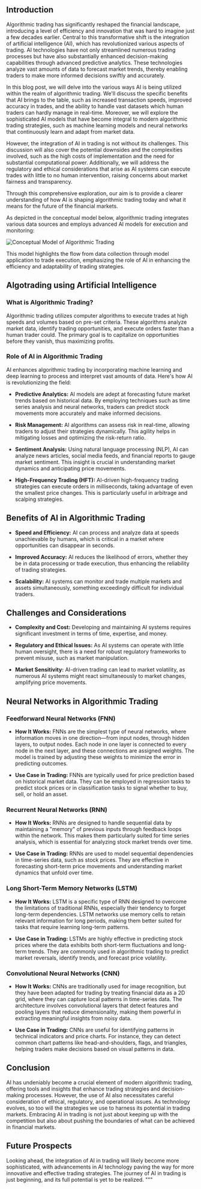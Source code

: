 
## **Introduction**
Algorithmic trading has significantly reshaped the financial landscape, introducing a level of efficiency and innovation that was hard to imagine just a few decades earlier. Central to this transformative shift is the integration of artificial intelligence (AI), which has revolutionized various aspects of trading. AI technologies have not only streamlined numerous trading processes but have also substantially enhanced decision-making capabilities through advanced predictive analytics. These technologies analyze vast amounts of data to forecast market trends, thereby enabling traders to make more informed decisions swiftly and accurately.

In this blog post, we will delve into the various ways AI is being utilized within the realm of algorithmic trading. We'll discuss the specific benefits that AI brings to the table, such as increased transaction speeds, improved accuracy in trades, and the ability to handle vast datasets which human traders can hardly manage in real-time. Moreover, we will explore the sophisticated AI models that have become integral to modern algorithmic trading strategies, such as machine learning models and neural networks that continuously learn and adapt from market data.

However, the integration of AI in trading is not without its challenges. This discussion will also cover the potential downsides and the complexities involved, such as the high costs of implementation and the need for substantial computational power. Additionally, we will address the regulatory and ethical considerations that arise as AI systems can execute trades with little to no human intervention, raising concerns about market fairness and transparency.

Through this comprehensive exploration, our aim is to provide a clearer understanding of how AI is shaping algorithmic trading today and what it means for the future of the financial markets.

As depicted in the conceptual model below, algorithmic trading integrates various data sources and employs advanced AI models for execution and monitoring:

![Conceptual Model of Algorithmic Trading](https://turingfinance.com/wp-content/uploads/2013/11/Algorithmic-Trading-Systems-Conceptual.png)

This model highlights the flow from data collection through model application to trade execution, emphasizing the role of AI in enhancing the efficiency and adaptability of trading strategies.


## **Algotrading using Artificial Intelligence**

### **What is Algorithmic Trading?**
Algorithmic trading utilizes computer algorithms to execute trades at high speeds and volumes based on pre-set criteria. These algorithms analyze market data, identify trading opportunities, and execute orders faster than a human trader could. The primary goal is to capitalize on opportunities before they vanish, thus maximizing profits.

### **Role of AI in Algorithmic Trading**
AI enhances algorithmic trading by incorporating machine learning and deep learning to process and interpret vast amounts of data. Here's how AI is revolutionizing the field:

- **Predictive Analytics:** AI models are adept at forecasting future market trends based on historical data. By employing techniques such as time series analysis and neural networks, traders can predict stock movements more accurately and make informed decisions.

- **Risk Management:** AI algorithms can assess risk in real-time, allowing traders to adjust their strategies dynamically. This agility helps in mitigating losses and optimizing the risk-return ratio.

- **Sentiment Analysis:** Using natural language processing (NLP), AI can analyze news articles, social media feeds, and financial reports to gauge market sentiment. This insight is crucial in understanding market dynamics and anticipating price movements.

- **High-Frequency Trading (HFT):** AI-driven high-frequency trading strategies can execute orders in milliseconds, taking advantage of even the smallest price changes. This is particularly useful in arbitrage and scalping strategies.

## **Benefits of AI in Algorithmic Trading**

- **Speed and Efficiency:** AI can process and analyze data at speeds unachievable by humans, which is critical in a market where opportunities can disappear in seconds.

- **Improved Accuracy:** AI reduces the likelihood of errors, whether they be in data processing or trade execution, thus enhancing the reliability of trading strategies.

- **Scalability:** AI systems can monitor and trade multiple markets and assets simultaneously, something exceedingly difficult for individual traders.

## **Challenges and Considerations**

- **Complexity and Cost:** Developing and maintaining AI systems requires significant investment in terms of time, expertise, and money.

- **Regulatory and Ethical Issues:** As AI systems can operate with little human oversight, there is a need for robust regulatory frameworks to prevent misuse, such as market manipulation.

- **Market Sensitivity:** AI-driven trading can lead to market volatility, as numerous AI systems might react simultaneously to market changes, amplifying price movements.

## **Neural Networks in Algorithmic Trading**

### **Feedforward Neural Networks (FNN)**
- **How It Works:** FNNs are the simplest type of neural networks, where information moves in one direction—from input nodes, through hidden layers, to output nodes. Each node in one layer is connected to every node in the next layer, and these connections are assigned weights. The model is trained by adjusting these weights to minimize the error in predicting outcomes.

- **Use Case in Trading:** FNNs are typically used for price prediction based on historical market data. They can be employed in regression tasks to predict stock prices or in classification tasks to signal whether to buy, sell, or hold an asset.

### **Recurrent Neural Networks (RNN)**
- **How It Works:** RNNs are designed to handle sequential data by maintaining a "memory" of previous inputs through feedback loops within the network. This makes them particularly suited for time series analysis, which is essential for analyzing stock market trends over time.

- **Use Case in Trading:** RNNs are used to model sequential dependencies in time-series data, such as stock prices. They are effective in forecasting short-term price movements and understanding market dynamics that unfold over time.

### **Long Short-Term Memory Networks (LSTM)**
- **How It Works:** LSTM is a specific type of RNN designed to overcome the limitations of traditional RNNs, especially their tendency to forget long-term dependencies. LSTM networks use memory cells to retain relevant information for long periods, making them better suited for tasks that require learning long-term patterns.

- **Use Case in Trading:** LSTMs are highly effective in predicting stock prices where the data exhibits both short-term fluctuations and long-term trends. They are commonly used in algorithmic trading to predict market reversals, identify trends, and forecast price volatility.

### **Convolutional Neural Networks (CNN)**
- **How It Works:** CNNs are traditionally used for image recognition, but they have been adapted for trading by treating financial data as a 2D grid, where they can capture local patterns in time-series data. The architecture involves convolutional layers that detect features and pooling layers that reduce dimensionality, making them powerful in extracting meaningful insights from noisy data.

- **Use Case in Trading:** CNNs are useful for identifying patterns in technical indicators and price charts. For instance, they can detect common chart patterns like head-and-shoulders, flags, and triangles, helping traders make decisions based on visual patterns in data.

## **Conclusion**
AI has undeniably become a crucial element of modern algorithmic trading, offering tools and insights that enhance trading strategies and decision-making processes. However, the use of AI also necessitates careful consideration of ethical, regulatory, and operational issues. As technology evolves, so too will the strategies we use to harness its potential in trading markets. Embracing AI in trading is not just about keeping up with the competition but also about pushing the boundaries of what can be achieved in financial markets.

## **Future Prospects**
Looking ahead, the integration of AI in trading will likely become more sophisticated, with advancements in AI technology paving the way for more innovative and effective trading strategies. The journey of AI in trading is just beginning, and its full potential is yet to be realized.
"""


